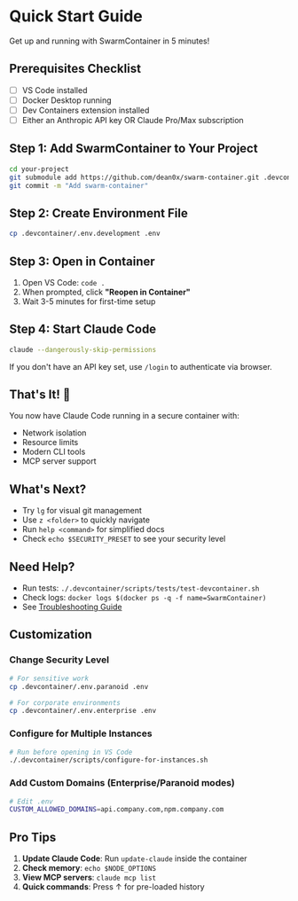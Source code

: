 # Quick Start Guide

Get up and running with SwarmContainer in 5 minutes!

## Prerequisites Checklist

- [ ] VS Code installed
- [ ] Docker Desktop running
- [ ] Dev Containers extension installed
- [ ] Either an Anthropic API key OR Claude Pro/Max subscription

## Step 1: Add SwarmContainer to Your Project

```bash
cd your-project
git submodule add https://github.com/dean0x/swarm-container.git .devcontainer
git commit -m "Add swarm-container"
```

## Step 2: Create Environment File

```bash
cp .devcontainer/.env.development .env
```

## Step 3: Open in Container

1. Open VS Code: `code .`
2. When prompted, click **"Reopen in Container"**
3. Wait 3-5 minutes for first-time setup

## Step 4: Start Claude Code

```bash
claude --dangerously-skip-permissions
```

If you don't have an API key set, use `/login` to authenticate via browser.

## That's It! 🎉

You now have Claude Code running in a secure container with:
- Network isolation
- Resource limits
- Modern CLI tools
- MCP server support

## What's Next?

- Try `lg` for visual git management
- Use `z <folder>` to quickly navigate
- Run `help <command>` for simplified docs
- Check `echo $SECURITY_PRESET` to see your security level

## Need Help?

- Run tests: `./.devcontainer/scripts/tests/test-devcontainer.sh`
- Check logs: `docker logs $(docker ps -q -f name=SwarmContainer)`
- See [Troubleshooting Guide](troubleshooting.md)

## Customization

### Change Security Level
```bash
# For sensitive work
cp .devcontainer/.env.paranoid .env

# For corporate environments
cp .devcontainer/.env.enterprise .env
```

### Configure for Multiple Instances
```bash
# Run before opening in VS Code
./.devcontainer/scripts/configure-for-instances.sh
```

### Add Custom Domains (Enterprise/Paranoid modes)
```bash
# Edit .env
CUSTOM_ALLOWED_DOMAINS=api.company.com,npm.company.com
```

## Pro Tips

1. **Update Claude Code**: Run `update-claude` inside the container
2. **Check memory**: `echo $NODE_OPTIONS`
3. **View MCP servers**: `claude mcp list`
4. **Quick commands**: Press ↑ for pre-loaded history